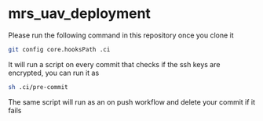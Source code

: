 # mrs_uav_deployment

Please run the following command in this repository once you clone it

```bash
git config core.hooksPath .ci
```

It will run a script on every commit that checks if the ssh keys are encrypted, you can run it as

```bash
sh .ci/pre-commit
```

The same script will run as an on push workflow and delete your commit if it fails
